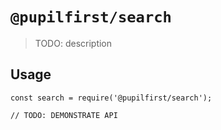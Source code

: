 # `@pupilfirst/search`

> TODO: description

## Usage

```
const search = require('@pupilfirst/search');

// TODO: DEMONSTRATE API
```
